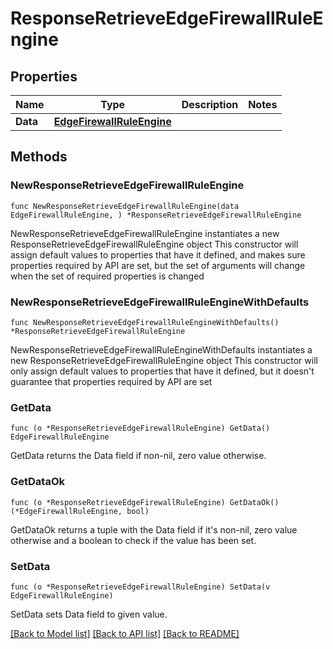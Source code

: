 # ResponseRetrieveEdgeFirewallRuleEngine

## Properties

Name | Type | Description | Notes
------------ | ------------- | ------------- | -------------
**Data** | [**EdgeFirewallRuleEngine**](EdgeFirewallRuleEngine.md) |  | 

## Methods

### NewResponseRetrieveEdgeFirewallRuleEngine

`func NewResponseRetrieveEdgeFirewallRuleEngine(data EdgeFirewallRuleEngine, ) *ResponseRetrieveEdgeFirewallRuleEngine`

NewResponseRetrieveEdgeFirewallRuleEngine instantiates a new ResponseRetrieveEdgeFirewallRuleEngine object
This constructor will assign default values to properties that have it defined,
and makes sure properties required by API are set, but the set of arguments
will change when the set of required properties is changed

### NewResponseRetrieveEdgeFirewallRuleEngineWithDefaults

`func NewResponseRetrieveEdgeFirewallRuleEngineWithDefaults() *ResponseRetrieveEdgeFirewallRuleEngine`

NewResponseRetrieveEdgeFirewallRuleEngineWithDefaults instantiates a new ResponseRetrieveEdgeFirewallRuleEngine object
This constructor will only assign default values to properties that have it defined,
but it doesn't guarantee that properties required by API are set

### GetData

`func (o *ResponseRetrieveEdgeFirewallRuleEngine) GetData() EdgeFirewallRuleEngine`

GetData returns the Data field if non-nil, zero value otherwise.

### GetDataOk

`func (o *ResponseRetrieveEdgeFirewallRuleEngine) GetDataOk() (*EdgeFirewallRuleEngine, bool)`

GetDataOk returns a tuple with the Data field if it's non-nil, zero value otherwise
and a boolean to check if the value has been set.

### SetData

`func (o *ResponseRetrieveEdgeFirewallRuleEngine) SetData(v EdgeFirewallRuleEngine)`

SetData sets Data field to given value.



[[Back to Model list]](../README.md#documentation-for-models) [[Back to API list]](../README.md#documentation-for-api-endpoints) [[Back to README]](../README.md)



